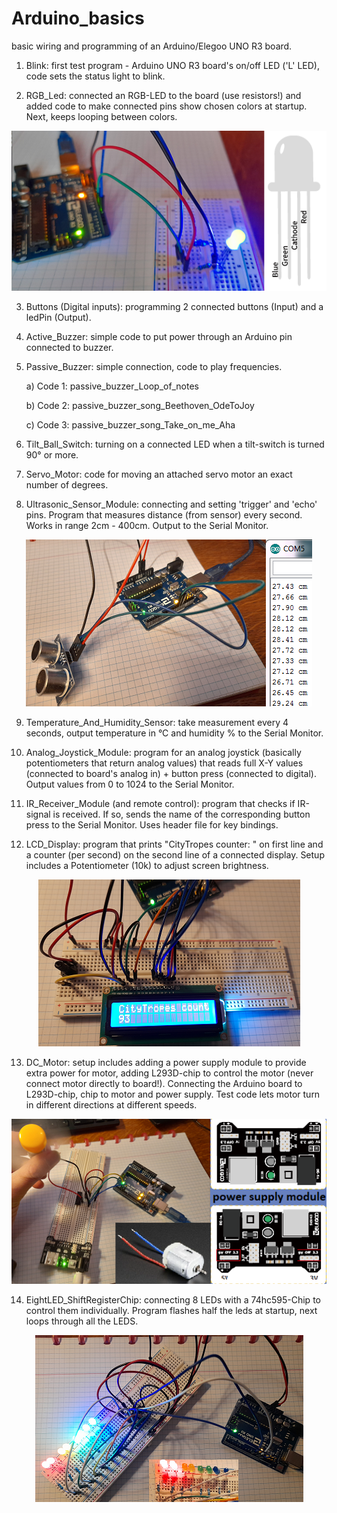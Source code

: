 # Arduino_basics
basic wiring and programming of an Arduino/Elegoo UNO R3 board.


1. Blink: first test program - Arduino UNO R3 board's on/off LED ('L' LED), code sets the status light to blink.

2. RGB_Led: connected an RGB-LED to the board (use resistors!) and added code to make connected pins show chosen colors at startup.  Next, keeps looping between colors.

<p align="center">
  <img src="https://github.com/CityTropes/Arduino_basics/blob/315148d21e06229a31a48aca6f53778b0a4823cc/media/rgb_connected.png" />
</p>

3. Buttons (Digital inputs): programming 2 connected buttons (Input) and a ledPin (Output).

4. Active_Buzzer: simple code to put power through an Arduino pin connected to buzzer.

5. Passive_Buzzer: simple connection, code to play frequencies. 

    a) Code 1: passive_buzzer_Loop_of_notes
    
    b) Code 2: passive_buzzer_song_Beethoven_OdeToJoy
    
    c) Code 3: passive_buzzer_song_Take_on_me_Aha 
      
6. Tilt_Ball_Switch: turning on a connected LED when a tilt-switch is turned 90° or more.

7. Servo_Motor: code for moving an attached servo motor an exact number of degrees.

8. Ultrasonic_Sensor_Module: connecting and setting 'trigger' and 'echo' pins. Program that measures distance (from sensor) every second. Works in range 2cm - 400cm. Output to the Serial Monitor.

<p align="center">
  <img src="https://github.com/CityTropes/Arduino_basics/blob/315148d21e06229a31a48aca6f53778b0a4823cc/media/ultrasonic_sensor.png" />
</p>

9. Temperature_And_Humidity_Sensor: take measurement every 4 seconds, output temperature in °C and humidity % to the Serial Monitor.

10. Analog_Joystick_Module: program for an analog joystick (basically potentiometers that return analog values) that reads full X-Y values (connected to board's analog in) + button press (connected to digital). Output values from 0 to 1024 to the Serial Monitor.

11. IR_Receiver_Module (and remote control): program that checks if IR-signal is received. If so, sends the name of the corresponding button press to the Serial Monitor. Uses header file for key bindings.

12. LCD_Display: program that prints "CityTropes counter: " on first line and a counter (per second) on the second line of a connected display. Setup includes a Potentiometer (10k) to adjust screen brightness.

<p align="center">
  <img src="https://github.com/CityTropes/Arduino_basics/blob/315148d21e06229a31a48aca6f53778b0a4823cc/media/lcd_display.png" />
</p>

13. DC_Motor: setup includes adding a power supply module to provide extra power for motor, adding L293D-chip to control the motor (never connect motor directly to board!). Connecting the Arduino board to L293D-chip, chip to motor and power supply. Test code lets motor turn in different directions at different speeds. 

<p align="center">
  <img src="https://github.com/CityTropes/Arduino_basics/blob/315148d21e06229a31a48aca6f53778b0a4823cc/media/motor_and_power_supply_module.png" />
</p>

14. EightLED_ShiftRegisterChip: connecting 8 LEDs with a 74hc595-Chip to control them individually. Program flashes half the leds at startup, next loops through all the LEDS.

<p align="center">
  <img src="https://github.com/CityTropes/Arduino_basics/blob/315148d21e06229a31a48aca6f53778b0a4823cc/media/eight_led_via_chip.png" />
</p>
